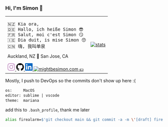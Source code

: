 ### Hi, I'm Simon 👋

<table>
	<tr>
		<td>
<pre>🇳🇿 Kia ora,
🇩🇪 Hallo, ich heiße Simon 😎
🇫🇷 Salut, moi c'est Simon 😏
🇮🇪 Dia duit, is mise Simon 😙
🇨🇳 嗨, 我叫单泉</pre>
			<p>Auckland, NZ 🛫 San Jose, CA</p>
			<a href="https://www.instagram.com/definitely.not_simon">
				<img width="24" alt="instagram" src="assets/instagram.svg" />
			</a>
			<a href="https://github.com/mightbesimon">
				<img width="24" alt="github" src="assets/github.svg" />
			</a>
			<a href="https://www.linkedin.com/in/mightbesimon">
				<img width="24" alt="LinkedIn" src="assets/linkedin.svg" />
			</a>
			<a href="https://mightbesimon.com">
				<img width="24" alt="mightbesimon.com" src="https://mightbesimon.com/favicon.ico" />
			</a>
			<a href="https://github.com/sponsors/mightbesimon">
				💵
			</a>
		</td>
		<td>
			<a href="https://mightbesimon.com">
				<img alt="stats" src="https://github-readme-stats.vercel.app/api?username=mightbesimon&show_icons=true&theme=dracula" />
			</a>
		</td>
	</tr>
</table>

Mostly, I push to DevOps so the commits don't show up here :(

```
os:     MacOS
editor: sublime | vscode
theme:  mariana
```

add this to `.bash_profile`, thank me later

```bash
alias firealarm=$'git checkout main && git commit -a -m \'[draft] fire alarm\' && git push --force --set-upstream origin main'
```
